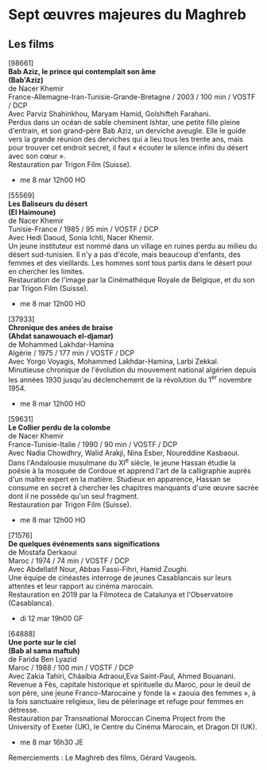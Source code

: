 # Sept œuvres majeures du Maghreb

## Les films

[98661]  
**Bab Aziz, le prince qui contemplait son âme**  
**(Bab'Aziz)**  
de Nacer Khemir  
France-Allemagne-Iran-Tunisie-Grande-Bretagne / 2003 / 100 min / VOSTF / DCP  
Avec Parviz Shahinkhou, Maryam Hamid, Golshifteh Farahani.  
Perdus dans un océan de sable cheminent Ishtar, une petite fille pleine d'entrain, et son grand-père Bab Aziz, un derviche aveugle. Elle le guide vers la grande réunion des derviches qui a lieu tous les trente ans, mais pour trouver cet endroit secret, il faut « écouter le silence infini du désert avec son cœur ».  
Restauration par Trigon Film (Suisse).

- me 8 mar 12h00 HO

[55569]  
**Les Baliseurs du désert**  
**(El Haimoune)**  
de Nacer Khemir  
Tunisie-France / 1985 / 95 min / VOSTF / DCP  
Avec Hedi Daoud, Sonia Ichti, Nacer Khemir.  
Un jeune instituteur est nommé dans un village en ruines perdu au milieu du désert sud-tunisien. Il n'y a pas d'école, mais beaucoup d'enfants, des femmes et des vieillards. Les hommes sont tous partis dans le désert pour en chercher les limites.  
Restauration de l'image par la Cinémathèque Royale de Belgique, et du son par Trigon Film (Suisse).

- me 8 mar 12h00 HO

[37933]  
**Chronique des anées de braise**  
**(Ahdat sanawouach el-djamar)**  
de Mohammed Lakhdar-Hamina  
Algérie / 1975 / 177 min / VOSTF / DCP  
Avec Yorgo Voyagis, Mohammed Lakhdar-Hamina, Larbi Zekkal.  
Minutieuse chronique de l'évolution du mouvement national algérien depuis les années 1930 jusqu'au déclenchement de la révolution du 1<sup>er</sup> novembre 1954.

- me 8 mar 12h00 HO

[59631]  
**Le Collier perdu de la colombe**  
de Nacer Khemir  
France-Tunisie-Italie / 1990 / 90 min / VOSTF / DCP  
Avec Nadia Chowdhry, Walid Arakji, Nina Esber, Noureddine Kasbaoui.  
Dans l'Andalousie musulmane du XI<sup>e</sup> siècle, le jeune Hassan étudie la poésie à la mosquée de Cordoue et apprend l'art de la calligraphie auprès d'un maître expert en la matière. Studieux en apparence, Hassan se consume en secret à chercher les chapitres manquants d'une œuvre sacrée dont il ne possède qu'un seul fragment.  
Restauration par Trigon Film (Suisse).

- me 8 mar 12h00 HO

[71576]  
**De quelques événements sans significations**  
de Mostafa Derkaoui  
Maroc / 1974 / 74 min / VOSTF / DCP  
Avec Abdellatif Nour, Abbas Fassi-Fihri, Hamid Zoughi.  
Une équipe de cinéastes interroge de jeunes Casablancais sur leurs attentes et leur rapport au cinéma marocain.  
Restauration en 2019 par la Filmoteca de Catalunya et l'Observatoire (Casablanca).

- di 12 mar 19h00 GF

[64888]  
**Une porte sur le ciel**  
**(Bab al sama maftuh)**  
de Farida Ben Lyazid  
Maroc / 1988 / 100 min / VOSTF / DCP  
Avec Zakia Tahiri, Châaibia Adraoui,Eva Saint-Paul, Ahmed Bouanani.  
Revenue à Fès, capitale historique et spirituelle du Maroc, pour le deuil de son père, une jeune Franco-Marocaine y fonde la « zaouia des femmes », à la fois sanctuaire religieux, lieu de pèlerinage et refuge pour femmes en détresse.  
Restauration par Transnational Moroccan Cinema Project from the University of Exeter (UK), le Centre du Cinéma Marocain, et Dragon DI (UK).

- me 8 mar 16h30 JE

Remerciements : Le Maghreb des films, Gérard Vaugeois.